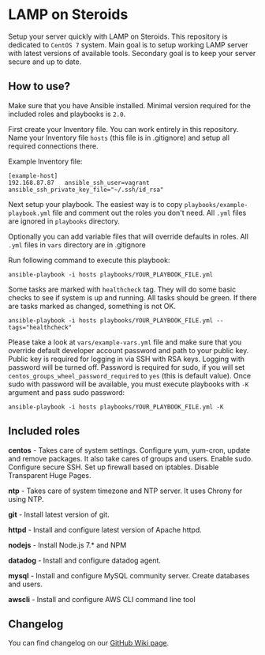 LAMP on Steroids
================

Setup your server quickly with LAMP on Steroids. This repository is dedicated to `CentOS 7` system.
Main goal is to setup working LAMP server with latest versions of available tools. 
Secondary goal is to keep your server secure and up to date. 

How to use?
-----------

Make sure that you have Ansible installed. Minimal version required for the included roles and playbooks is `2.0`.

First create your Inventory file. You can work entirely in this repository. Name your Inventory file `hosts` (this file is in .gitignore) and setup all required connections there.

Example Inventory file:
```
[example-host]
192.168.87.87   ansible_ssh_user=vagrant    ansible_ssh_private_key_file="~/.ssh/id_rsa"
```

Next setup your playbook. The easiest way is to copy `playbooks/example-playbook.yml` file and comment out the roles you don't need. All `.yml` files are ignored in `playbooks` directory.

Optionally you can add variable files that will override defaults in roles. All `.yml` files in `vars` directory are in .gitignore

Run following command to execute this playbook:
```
ansible-playbook -i hosts playbooks/YOUR_PLAYBOOK_FILE.yml
```

Some tasks are marked with `healthcheck` tag. They will do some basic checks to see if system is up and running. All tasks should be green. If there are tasks marked as changed, something is not OK.
```
ansible-playbook -i hosts playbooks/YOUR_PLAYBOOK_FILE.yml --tags="healthcheck" 
``` 

Please take a look at `vars/example-vars.yml` file and make sure that you override default developer account password and path to your public key. 
Public key is required for logging in via SSH with RSA keys. Logging with password will be turned off.
Password is required for sudo, if you will set `centos_groups_wheel_password_required` to `yes` (this is default value). Once sudo with password will be available, you must execute playbooks with `-K` argument and pass sudo password:

```
ansible-playbook -i hosts playbooks/YOUR_PLAYBOOK_FILE.yml -K
```

Included roles
--------------

**centos** - Takes care of system settings. Configure yum, yum-cron, update and remove packages. 
It also take cares of groups and users. Enable sudo. Configure secure SSH. Set up firewall based on iptables. Disable Transparent Huge Pages.

**ntp** - Takes care of system timezone and NTP server. It uses Chrony for using NTP.

**git** - Install latest version of git. 

**httpd** - Install and configure latest version of Apache httpd.

**nodejs** - Install Node.js 7.* and NPM

**datadog** - Install and configure datadog agent.

**mysql** - Install and configure MySQL community server. Create databases and users. 

**awscli** - Install and configure AWS CLI command line tool

Changelog
---------

You can find changelog on our [GitHub Wiki page](https://github.com/blacksaildivision/lamponsteroids/wiki/Changelog).
